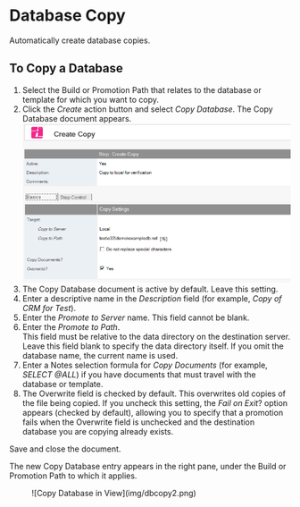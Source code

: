 # Database Copy

Automatically create database copies.

## To Copy a Database
1. Select the Build or Promotion Path that relates to the database or template for which you want to copy.
2. Click the *Create* action button and select *Copy Database*. The Copy Database document appears.
   ![Copy Database](img/dbcopy.png)
3. The Copy Database document is active by default. Leave this setting.
4. Enter a descriptive name in the *Description* field (for example, *Copy of CRM for Test*).
5. Enter the *Promote to Server* name. This field cannot be blank. 
6. Enter the *Promote to Path*.  
   This field must be relative to the data directory on the destination server. Leave this field blank to specify the data directory itself. If you omit the database name, the current name is used.
7. Enter a Notes selection formula for *Copy Documents* (for example, *SELECT @ALL*) if you have documents that must travel with the database or template.
8. The Overwrite field is checked by default. This overwrites old copies of the file being copied.
   If you uncheck this setting, the *Fail on Exit*? option appears (checked by default), allowing you to specify that a promotion fails when the Overwrite field is unchecked and the destination database you are copying already exists.

Save and close the document.

The new Copy Database entry appears in the right pane, under the Build or Promotion Path to which it applies.

<figure markdown="1">
  ![Copy Database in View](img/dbcopy2.png)
</figure>